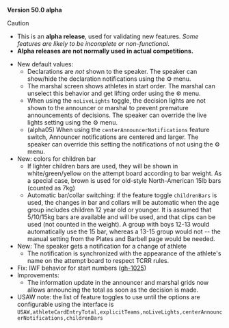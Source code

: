 **Version 50.0 alpha**

> [!CAUTION]
>
> - This is an **alpha release**, used for validating new features.  *Some features are likely to be incomplete or non-functional*.  
> - **Alpha releases are not normally used in actual competitions.**

- New default values: 
  - Declarations are *not* shown to the speaker. The speaker can show/hide the declaration notifications using the ⚙ menu.
  - The marshal screen shows athletes in start order. The marshal can unselect this behavior and get lifting order using the ⚙ menu.
  - When using the `noLiveLights` toggle, the decision lights are not shown to the announcer or marshal to prevent premature announcements of decisions. The speaker can override the live lights setting using the ⚙ menu.
  - (alpha05) When using the `centerAnnouncerNotifications` feature switch, Announcer notifications are centered and larger.  The speaker can override this setting the notifications of not using the ⚙ menu.
- New: colors for children bar
  - If lighter children bars are used, they will be shown in white/green/yellow on the attempt board according to bar weight.  As a special case, brown is used for old-style North-American 15lb bars (counted as 7kg)
  - Automatic bar/collar switching: if the feature toggle `childrenBars` is used, the changes in bar and collars will be automatic when the age group includes children 12 year old or younger.  It is assumed that 5/10/15kg bars are available and will be used, and that clips can be used (not counted in the weight).   A group with boys 12-13 would automatically use the 15 bar, whereas a 13-15 group would not -- the manual setting from the Plates and Barbell page would be needed.
- New: The speaker gets a notification for a change of athlete
  - The notification is synchronized with the appearance of the athlete's name on the attempt board to respect TCRR rules.
- Fix: IWF behavior for start numbers ([gh-1025](https://github.com/jflamy/owlcms4/pull/1026))
- Improvements:
  - The information update in the announcer and marshal grids now allows announcing the total as soon as the decision is made.
- USAW note: the list of feature toggles to use until the options are configurable using the interface is
  `USAW,athleteCardEntryTotal,explicitTeams,noLiveLights,centerAnnouncerNotifications,childrenBars`

